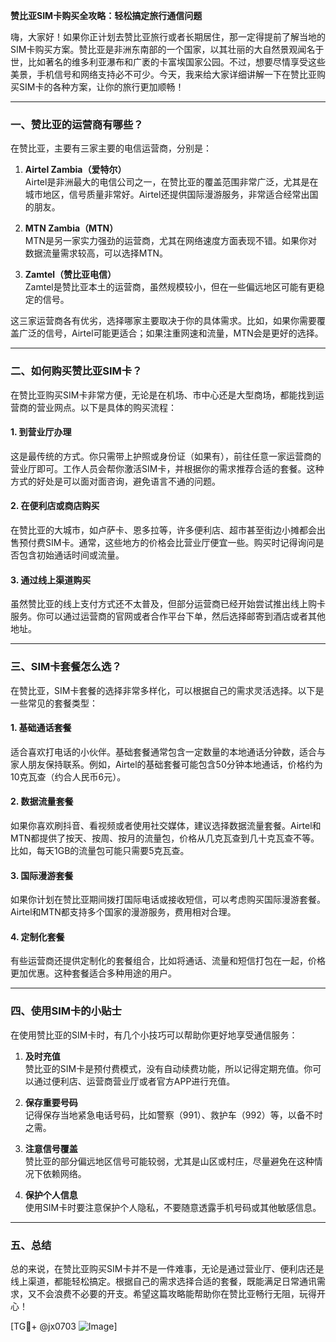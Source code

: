 **赞比亚SIM卡购买全攻略：轻松搞定旅行通信问题**

嗨，大家好！如果你正计划去赞比亚旅行或者长期居住，那一定得提前了解当地的SIM卡购买方案。赞比亚是非洲东南部的一个国家，以其壮丽的大自然景观闻名于世，比如著名的维多利亚瀑布和广袤的卡富埃国家公园。不过，想要尽情享受这些美景，手机信号和网络支持必不可少。今天，我来给大家详细讲解一下在赞比亚购买SIM卡的各种方案，让你的旅行更加顺畅！

---

### **一、赞比亚的运营商有哪些？**
在赞比亚，主要有三家主要的电信运营商，分别是：

1. **Airtel Zambia（爱特尔）**  
   Airtel是非洲最大的电信公司之一，在赞比亚的覆盖范围非常广泛，尤其是在城市地区，信号质量非常好。Airtel还提供国际漫游服务，非常适合经常出国的朋友。

2. **MTN Zambia（MTN）**  
   MTN是另一家实力强劲的运营商，尤其在网络速度方面表现不错。如果你对数据流量需求较高，可以选择MTN。

3. **Zamtel（赞比亚电信）**  
   Zamtel是赞比亚本土的运营商，虽然规模较小，但在一些偏远地区可能有更稳定的信号。

这三家运营商各有优劣，选择哪家主要取决于你的具体需求。比如，如果你需要覆盖广泛的信号，Airtel可能更适合；如果注重网速和流量，MTN会是更好的选择。

---

### **二、如何购买赞比亚SIM卡？**
在赞比亚购买SIM卡非常方便，无论是在机场、市中心还是大型商场，都能找到运营商的营业网点。以下是具体的购买流程：

#### **1. 到营业厅办理**
这是最传统的方式。你只需带上护照或身份证（如果有），前往任意一家运营商的营业厅即可。工作人员会帮你激活SIM卡，并根据你的需求推荐合适的套餐。这种方式的好处是可以面对面咨询，避免语言不通的问题。

#### **2. 在便利店或商店购买**
在赞比亚的大城市，如卢萨卡、恩多拉等，许多便利店、超市甚至街边小摊都会出售预付费SIM卡。通常，这些地方的价格会比营业厅便宜一些。购买时记得询问是否包含初始通话时间或流量。

#### **3. 通过线上渠道购买**
虽然赞比亚的线上支付方式还不太普及，但部分运营商已经开始尝试推出线上购卡服务。你可以通过运营商的官网或者合作平台下单，然后选择邮寄到酒店或者其他地址。

---

### **三、SIM卡套餐怎么选？**
在赞比亚，SIM卡套餐的选择非常多样化，可以根据自己的需求灵活选择。以下是一些常见的套餐类型：

#### **1. 基础通话套餐**
适合喜欢打电话的小伙伴。基础套餐通常包含一定数量的本地通话分钟数，适合与家人朋友保持联系。例如，Airtel的基础套餐可能包含50分钟本地通话，价格约为10克瓦查（约合人民币6元）。

#### **2. 数据流量套餐**
如果你喜欢刷抖音、看视频或者使用社交媒体，建议选择数据流量套餐。Airtel和MTN都提供了按天、按周、按月的流量包，价格从几克瓦查到几十克瓦查不等。比如，每天1GB的流量包可能只需要5克瓦查。

#### **3. 国际漫游套餐**
如果你计划在赞比亚期间拨打国际电话或接收短信，可以考虑购买国际漫游套餐。Airtel和MTN都支持多个国家的漫游服务，费用相对合理。

#### **4. 定制化套餐**
有些运营商还提供定制化的套餐组合，比如将通话、流量和短信打包在一起，价格更加优惠。这种套餐适合多种用途的用户。

---

### **四、使用SIM卡的小贴士**
在使用赞比亚的SIM卡时，有几个小技巧可以帮助你更好地享受通信服务：

1. **及时充值**  
   赞比亚的SIM卡是预付费模式，没有自动续费功能，所以记得定期充值。你可以通过便利店、运营商营业厅或者官方APP进行充值。

2. **保存重要号码**  
   记得保存当地紧急电话号码，比如警察（991）、救护车（992）等，以备不时之需。

3. **注意信号覆盖**  
   赞比亚的部分偏远地区信号可能较弱，尤其是山区或村庄，尽量避免在这种情况下依赖网络。

4. **保护个人信息**  
   使用SIM卡时要注意保护个人隐私，不要随意透露手机号码或其他敏感信息。

---

### **五、总结**
总的来说，在赞比亚购买SIM卡并不是一件难事，无论是通过营业厅、便利店还是线上渠道，都能轻松搞定。根据自己的需求选择合适的套餐，既能满足日常通讯需求，又不会浪费不必要的开支。希望这篇攻略能帮助你在赞比亚畅行无阻，玩得开心！

[TG💪+ @jx0703 ![Image](https://github.com/user-attachments/assets/dbca1d08-cadb-493c-b0ec-ad6f7a83f270)]